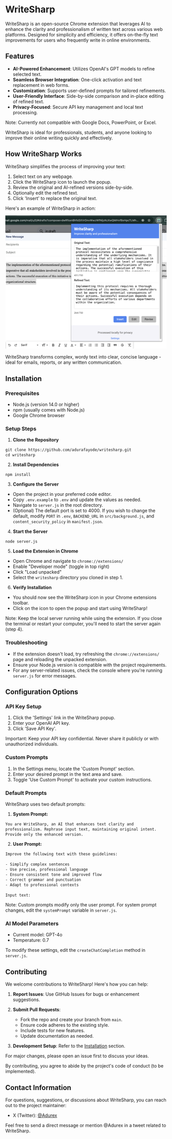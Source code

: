 # WriteSharp

WriteSharp is an open-source Chrome extension that leverages AI to enhance the clarity and professionalism of written text across various web platforms. Designed for simplicity and efficiency, it offers on-the-fly text improvements for users who frequently write in online environments.

## Features

- **AI-Powered Enhancement**: Utilizes OpenAI's GPT models to refine selected text.
- **Seamless Browser Integration**: One-click activation and text replacement in web forms.
- **Customization**: Supports user-defined prompts for tailored refinements.
- **User-Friendly Interface**: Side-by-side comparison and in-place editing of refined text.
- **Privacy-Focused**: Secure API key management and local text processing.

Note: Currently not compatible with Google Docs, PowerPoint, or Excel.

WriteSharp is ideal for professionals, students, and anyone looking to improve their online writing quickly and effectively.

## How WriteSharp Works

WriteSharp simplifies the process of improving your text:

1. Select text on any webpage.
2. Click the WriteSharp icon to launch the popup.
3. Review the original and AI-refined versions side-by-side.
4. Optionally edit the refined text.
5. Click 'Insert' to replace the original text.

Here's an example of WriteSharp in action:

![WriteSharp improving text clarity](./src/public/images/writesharp-demo.png)

WriteSharp transforms complex, wordy text into clear, concise language - ideal for emails, reports, or any written communication.

## Installation

### Prerequisites

- Node.js (version 14.0 or higher)
- npm (usually comes with Node.js)
- Google Chrome browser

### Setup Steps

1. **Clone the Repository**

```
git clone https://github.com/adurafayode/writesharp.git
cd writesharp
```

2. **Install Dependencies**

```
npm install
```

3. **Configure the Server**

* Open the project in your preferred code editor.
* Copy `.env.example` to `.env` and update the values as needed.
* Navigate to `server.js` in the root directory.
* (Optional) The default port is set to 4000. If you wish to change the default, modify `PORT` in `.env`, `BACKEND_URL` in `src/background.js`, and `content_security_policy` in `manifest.json`.

4. **Start the Server**

```
node server.js
```

5. **Load the Extension in Chrome**

- Open Chrome and navigate to `chrome://extensions/`
- Enable "Developer mode" (toggle in top right)
- Click "Load unpacked"
- Select the `writesharp` directory you cloned in step 1. 

6. **Verify Installation**

* You should now see the WriteSharp icon in your Chrome extensions toolbar.
* Click on the icon to open the popup and start using WriteSharp!

Note: Keep the local server running while using the extension. If you close the terminal or restart your computer, you'll need to start the server again (step 4).

### Troubleshooting

- If the extension doesn't load, try refreshing the `chrome://extensions/` page and reloading the unpacked extension.
- Ensure your Node.js version is compatible with the project requirements.
- For any server-related issues, check the console where you're running `server.js` for error messages.

## Configuration Options

### API Key Setup
1. Click the 'Settings' link in the WriteSharp popup.
2. Enter your OpenAI API key.
3. Click 'Save API Key'.

Important: Keep your API key confidential. Never share it publicly or with unauthorized individuals.

### Custom Prompts
1. In the Settings menu, locate the 'Custom Prompt' section.
2. Enter your desired prompt in the text area and save.
3. Toggle 'Use Custom Prompt' to activate your custom instructions.

### Default Prompts
WriteSharp uses two default prompts:

1. **System Prompt:**

```
You are WriteSharp, an AI that enhances text clarity and professionalism. Rephrase input text, maintaining original intent. Provide only the enhanced version.
```

2. **User Prompt:**

```
Improve the following text with these guidelines:

- Simplify complex sentences
- Use precise, professional language
- Ensure consistent tone and improved flow
- Correct grammar and punctuation
- Adapt to professional contexts

Input text:
```

Note: Custom prompts modify only the user prompt. For system prompt changes, edit the `systemPrompt` variable in `server.js`.

### AI Model Parameters
- Current model: GPT-4o
- Temperature: 0.7

To modify these settings, edit the `createChatCompletion` method in `server.js`.

## Contributing

We welcome contributions to WriteSharp! Here's how you can help:

1. **Report Issues**: Use GitHub Issues for bugs or enhancement suggestions.

2. **Submit Pull Requests**: 
   - Fork the repo and create your branch from `main`.
   - Ensure code adheres to the existing style.
   - Include tests for new features.
   - Update documentation as needed.

3. **Development Setup**: Refer to the [Installation](#installation) section.

For major changes, please open an issue first to discuss your ideas.

By contributing, you agree to abide by the project's code of conduct (to be implemented).

## Contact Information

For questions, suggestions, or discussions about WriteSharp, you can reach out to the project maintainer:

- X (Twitter): [@Adurex](https://x.com/Adurex)

Feel free to send a direct message or mention @Adurex in a tweet related to WriteSharp.